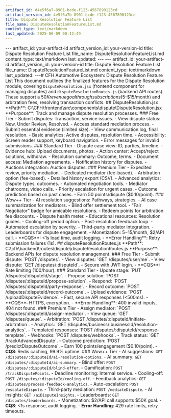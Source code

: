 ```yaml
---
artifact_id: d4e5f6a7-8901-bcde-f123-4567890123cd
artifact_version_id: 4e5f6a7b-8901-bcde-f123-4567890123cd
title: Dispute Resolution Feature List
file_name: DisputeResolutionFeatureList.md
content_type: text/markdown
last_updated: 2025-06-09 00:12:49
---
```

--- artifact_id: your-artifact-id artifact_version_id: your-version-id title: Dispute Resolution Feature List file_name: DisputeResolutionFeatureList.md content_type: text/markdown last_updated:  --- --- artifact_id: your-artifact-id artifact_version_id: your-version-id title: Dispute Resolution Feature List file_name: DisputeResolutionFeatureList.md content_type: text/markdown last_updated:  ---# CFH Automotive Ecosystem: Dispute Resolution Feature List  This document outlines the finalized features for the Dispute Resolution module, covering `DisputeResolution.jsx` (frontend component for managing disputes) and `disputeResolutionRoutes.js` (backend API routes). These support a $50K revenue goal through subscriptions ($5-$15/month) and arbitration fees, resolving transaction conflicts.  ## DisputeResolution.jsx **Path**: C:\CFH\frontend\src\components\dispute\DisputeResolution.jsx   **Purpose**: Track and manage dispute resolution processes.  ### Free Tier - Submit disputes: Transaction, service issues. - View dispute status: New, Under Review, Resolved. - Access standard mediation process. - Submit essential evidence (limited size). - View communication log, final resolution. - Basic analytics: Active disputes, resolution time. - Accessibility: Screen reader support, keyboard navigation. - Error messages for invalid submissions.  ### Standard Tier - Dispute case view: ID, parties, timeline. - Evidence hub: Upload documents, photos. - Action center: Accept/reject solutions, withdraw. - Resolution summary: Outcome, terms. - Document access: Mediation agreements. - Notification history for disputes. - Auctions integration: Auction disputes.  ### Premium Tier - Expedited review, priority mediation. - Dedicated mediator (fee-based). - Arbitration option (fee-based). - Detailed history export (CSV). - Advanced analytics: Dispute types, outcomes. - Automated negotiation tools. - Mediator chatrooms, video calls. - Priority escalation for urgent cases. - Outcome prediction based on past cases. - Earn 50 points/dispute ($0.10/point).  ### Wow++ Tier - AI resolution suggestions: Pathways, strategies. - AI case summarization for mediators. - Blind offer settlement tool. - “Fair Negotiator” badge for amicable resolutions. - Redeem points for arbitration fee discounts. - Dispute health meter. - Educational resources: Resolution guides. - Cooling-off period option. - Post-resolution feedback loop. - Automated escalation by severity. - Third-party mediator integration. - Leaderboards for dispute engagement. - Monetization: $5-$15/month, $2/API call. - **CQS**: <1s load time, audit logging. - **Error Handling**: Retry submission failures (1s).  ## disputeResolutionRoutes.js **Path**: C:\cfh\backend\routes\dispute\disputeResolutionRoutes.js   **Purpose**: Backend APIs for dispute resolution management.  ### Free Tier - Submit dispute: `POST /disputes`. - View disputes: `GET /disputes/user/me`. - View dispute: `GET /disputes/:disputeId`. - Secure with JWT login. - **CQS**: Rate limiting (100/hour).  ### Standard Tier - Update stage: `PUT /disputes/:disputeId/stage`. - Propose solution: `POST /disputes/:disputeId/propose-solution`. - Respond: `POST /disputes/:disputeId/party-response`. - Record outcome: `POST /disputes/:disputeId/record-outcome`. - Upload evidence: `POST /uploadDisputeEvidence`. - Fast, secure API responses (<500ms). - **CQS**: HTTPS, encryption. - **Error Handling**: 400 invalid inputs, 404 not found.  ### Premium Tier - Assign mediator: `POST /disputes/:disputeId/assign-mediator`. - View queue: `GET /disputes/queue`. - Arbitration: `POST /disputes/:disputeId/initiate-arbitration`. - Analytics: `GET /disputes/business/:businessId/resolution-analytics`. - Templated responses: `POST /disputes/:disputeId/response-template`. - Webhooks: `POST /disputes/webhooks`. - Track status: `GET /trackAdvancedDispute`. - Outcome prediction: `POST /predictDisputeOutcome`. - Earn 100 points/engagement ($0.10/point). - **CQS**: Redis caching, 99.9% uptime.  ### Wow++ Tier - AI suggestions: `GET /disputes/:disputeId/ai-resolution-options`. - AI summary: `GET /disputes/:disputeId/ai-summary`. - Blind offer: `POST /disputes/:disputeId/blind-offer`. - Gamification: `POST /trackDisputePoints`. - Deadline monitoring: Internal service. - Cooling-off: `POST /disputes/:disputeId/cooling-off`. - Feedback analytics: `GET /disputes/process-feedback-analytics`. - Auto-escalation: `POST /escalateDispute`. - Third-party mediation: `POST /mediateDispute`. - AI insights: `GET /aiDisputeInsights`. - Leaderboards: `GET /disputes/leaderboards`. - Monetization: $2/API call supports $50K goal. - **CQS**: <1s response, audit logging. - **Error Handling**: 429 rate limits, retry timeouts.
